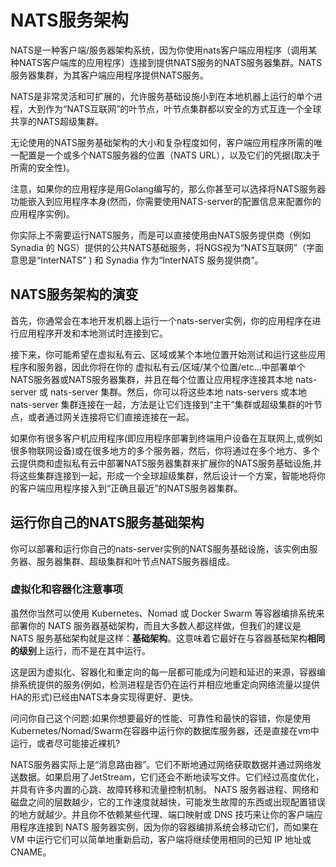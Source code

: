 # NATS服务架构

NATS是一种客户端/服务器架构系统，因为你使用nats客户端应用程序（调用某种NATS客户端库的应用程序）连接到提供NATS服务的NATS服务器集群。NATS服务器集群，为其客户端应用程序提供NATS服务。   

NATS是非常灵活和可扩展的，允许服务基础设施小到在本地机器上运行的单个进程，大到作为“NATS互联网”的叶节点，叶节点集群都以安全的方式互连一个全球共享的NATS超级集群。  

无论使用的NATS服务基础架构的大小和复杂程度如何，客户端应用程序所需的唯一配置是一个或多个NATS服务器的位置（NATS URL），以及它们的凭据(取决于所需的安全性)。  

注意，如果你的应用程序是用Golang编写的，那么你甚至可以选择将NATS服务器功能嵌入到应用程序本身(然而，你需要使用NATS-server的配置信息来配置你的应用程序实例)。  

你实际上不需要运行NATS服务，而是可以直接使用由NATS服务提供商（例如 Synadia 的 NGS）提供的公共NATS基础服务，将NGS视为“NATS互联网”（字面意思是“InterNATS” ) 和 Synadia 作为“InterNATS 服务提供商”。  

## NATS服务架构的演变

首先，你通常会在本地开发机器上运行一个nats-server实例，你的应用程序在进行应用程序开发和本地测试时连接到它。  

接下来，你可能希望在虚拟私有云、区域或某个本地位置开始测试和运行这些应用程序和服务器，因此你将在你的 虚拟私有云/区域/某个位置/etc…中部署单个NATS服务器或NATS服务器集群，并且在每个位置让应用程序连接其本地 nats-server 或 nats-server 集群。然后，你可以将这些本地 nats-servers 或本地 nats-server 集群连接在一起，方法是让它们连接到“主干”集群或超级集群的叶节点，或者通过网关连接将它们直接连接在一起。  

如果你有很多客户机应用程序(即应用程序部署到终端用户设备在互联网上,或例如很多物联网设备)或在很多地方的多个服务器，然后，你将通过在多个地方、多个云提供商和虚拟私有云中部署NATS服务器集群来扩展你的NATS服务基础设施,并将这些集群连接到一起，形成一个全球超级集群，然后设计一个方案，智能地将你的客户端应用程序接入到“正确且最近”的NATS服务器集群。  

## 运行你自己的NATS服务基础架构  

你可以部署和运行你自己的nats-server实例的NATS服务基础设施，该实例由服务器、服务器集群、超级集群和叶节点NATS服务器组成。  
 
### 虚拟化和容器化注意事项  

虽然你当然可以使用 Kubernetes、Nomad 或 Docker Swarm 等容器编排系统来部署你的 NATS 服务器基础架构，而且大多数人都这样做，但我们的建议是 NATS 服务基础架构就是这样：**基础架构**。这意味着它最好在与容器基础架构**相同的级别**上运行，而不是在其中运行。

这是因为虚拟化、容器化和重定向的每一层都可能成为问题和延迟的来源，容器编排系统提供的服务(例如，检测进程是否仍在运行并相应地重定向网络流量以提供HA的形式)已经由NATS本身实现得更好、更快。  

问问你自己这个问题:如果你想要最好的性能、可靠性和最快的容错，你是使用Kubernetes/Nomad/Swarm在容器中运行你的数据库服务器，还是直接在vm中运行，或者尽可能接近裸机?  

NATS服务器实际上是“消息路由器”。它们不断地通过网络获取数据并通过网络发送数据。如果启用了JetStream，它们还会不断地读写文件。它们经过高度优化，并具有许多内置的心跳、故障转移和流量控制机制。 NATS 服务器进程、网络和磁盘之间的层数越少，它的工作速度就越快，可能发生故障的东西或出现配置错误的地方就越少。并且你不依赖某些代理、端口映射或 DNS 技巧来让你的客户端应用程序连接到 NATS 服务器实例，因为你的容器编排系统会移动它们，而如果在 VM 中运行它们可以简单地重新启动，客户端将继续使用相同的已知 IP 地址或 CNAME。
